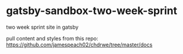# gatsby-sandbox-two-week-sprint
two week sprint site in gatsby

pull content and styles from this repo:
https://github.com/jamespeach02/chdrwe/tree/master/docs
